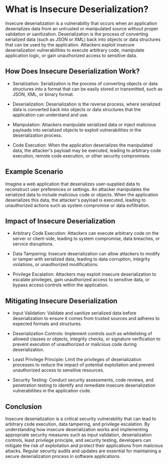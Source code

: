 # What is Insecure Deserialization?
Insecure deserialization is a vulnerability that occurs when an application deserializes data from an untrusted or manipulated source without proper validation or sanitization. Deserialization is the process of converting serialized data (such as JSON or XML) back into objects or data structures that can be used by the application. Attackers exploit insecure deserialization vulnerabilities to execute arbitrary code, manipulate application logic, or gain unauthorized access to sensitive data.

## How Does Insecure Deserialization Work?
- Serialization: Serialization is the process of converting objects or data structures into a format that can be easily stored or transmitted, such as JSON, XML, or binary format.

- Deserialization: Deserialization is the reverse process, where serialized data is converted back into objects or data structures that the application can understand and use.

- Manipulation: Attackers manipulate serialized data or inject malicious payloads into serialized objects to exploit vulnerabilities in the deserialization process.

- Code Execution: When the application deserializes the manipulated data, the attacker's payload may be executed, leading to arbitrary code execution, remote code execution, or other security compromises.

## Example Scenario
Imagine a web application that deserializes user-supplied data to reconstruct user preferences or settings. An attacker manipulates the serialized data to include malicious code or objects. When the application deserializes this data, the attacker's payload is executed, leading to unauthorized actions such as system compromise or data exfiltration.

## Impact of Insecure Deserialization
- Arbitrary Code Execution: Attackers can execute arbitrary code on the server or client-side, leading to system compromise, data breaches, or service disruptions.

- Data Tampering: Insecure deserialization can allow attackers to modify or tamper with serialized data, leading to data corruption, integrity violations, or unauthorized modifications.

- Privilege Escalation: Attackers may exploit insecure deserialization to escalate privileges, gain unauthorized access to sensitive data, or bypass access controls within the application.

## Mitigating Insecure Deserialization
- Input Validation: Validate and sanitize serialized data before deserialization to ensure it comes from trusted sources and adheres to expected formats and structures.

- Deserialization Controls: Implement controls such as whitelisting of allowed classes or objects, integrity checks, or signature verification to prevent execution of unauthorized or malicious code during deserialization.

- Least Privilege Principle: Limit the privileges of deserialization processes to reduce the impact of potential exploitation and prevent unauthorized access to sensitive resources.

- Security Testing: Conduct security assessments, code reviews, and penetration testing to identify and remediate insecure deserialization vulnerabilities in the application code.

## Conclusion
Insecure deserialization is a critical security vulnerability that can lead to arbitrary code execution, data tampering, and privilege escalation. By understanding how insecure deserialization works and implementing appropriate security measures such as input validation, deserialization controls, least privilege principle, and security testing, developers can mitigate the risk of exploitation and protect their applications from malicious attacks. Regular security audits and updates are essential for maintaining a secure deserialization process in software applications.
